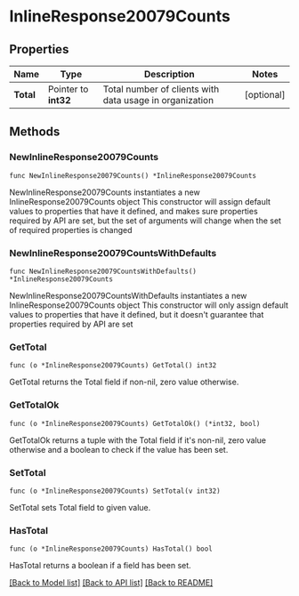 # InlineResponse20079Counts

## Properties

Name | Type | Description | Notes
------------ | ------------- | ------------- | -------------
**Total** | Pointer to **int32** | Total number of clients with data usage in organization | [optional] 

## Methods

### NewInlineResponse20079Counts

`func NewInlineResponse20079Counts() *InlineResponse20079Counts`

NewInlineResponse20079Counts instantiates a new InlineResponse20079Counts object
This constructor will assign default values to properties that have it defined,
and makes sure properties required by API are set, but the set of arguments
will change when the set of required properties is changed

### NewInlineResponse20079CountsWithDefaults

`func NewInlineResponse20079CountsWithDefaults() *InlineResponse20079Counts`

NewInlineResponse20079CountsWithDefaults instantiates a new InlineResponse20079Counts object
This constructor will only assign default values to properties that have it defined,
but it doesn't guarantee that properties required by API are set

### GetTotal

`func (o *InlineResponse20079Counts) GetTotal() int32`

GetTotal returns the Total field if non-nil, zero value otherwise.

### GetTotalOk

`func (o *InlineResponse20079Counts) GetTotalOk() (*int32, bool)`

GetTotalOk returns a tuple with the Total field if it's non-nil, zero value otherwise
and a boolean to check if the value has been set.

### SetTotal

`func (o *InlineResponse20079Counts) SetTotal(v int32)`

SetTotal sets Total field to given value.

### HasTotal

`func (o *InlineResponse20079Counts) HasTotal() bool`

HasTotal returns a boolean if a field has been set.


[[Back to Model list]](../README.md#documentation-for-models) [[Back to API list]](../README.md#documentation-for-api-endpoints) [[Back to README]](../README.md)


